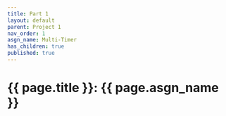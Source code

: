 ```yaml
---
title: Part 1
layout: default
parent: Project 1
nav_order: 1
asgn_name: Multi-Timer
has_children: true
published: true
---
```


# {{ page.title }}: {{ page.asgn_name }}



